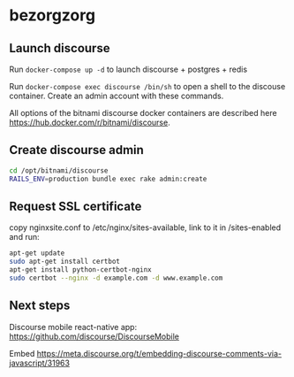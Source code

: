 # bezorgzorg

## Launch discourse
Run `docker-compose up -d` to launch discourse + postgres + redis

Run `docker-compose exec discourse /bin/sh` to open a shell to the discouse container. Create an admin account with these commands.

All options of the bitnami discourse docker containers are described here https://hub.docker.com/r/bitnami/discourse.

## Create discourse admin

```bash
cd /opt/bitnami/discourse
RAILS_ENV=production bundle exec rake admin:create
```

## Request SSL certificate
copy nginxsite.conf to /etc/nginx/sites-available, link to it in /sites-enabled and run:

```bash
apt-get update
sudo apt-get install certbot
apt-get install python-certbot-nginx
sudo certbot --nginx -d example.com -d www.example.com
```

## Next steps
Discourse mobile react-native app: https://github.com/discourse/DiscourseMobile

Embed https://meta.discourse.org/t/embedding-discourse-comments-via-javascript/31963
